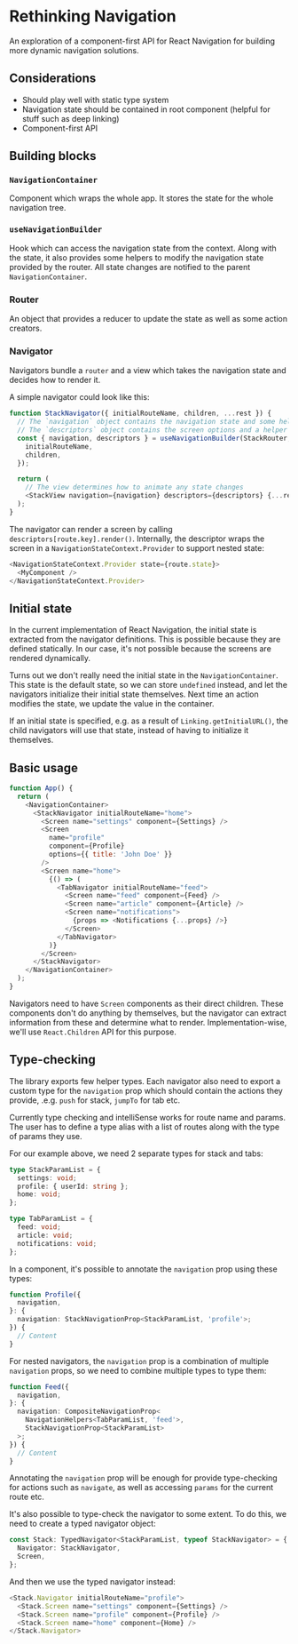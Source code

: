 # Rethinking Navigation

An exploration of a component-first API for React Navigation for building more dynamic navigation solutions.

## Considerations

- Should play well with static type system
- Navigation state should be contained in root component (helpful for stuff such as deep linking)
- Component-first API

## Building blocks

### `NavigationContainer`

Component which wraps the whole app. It stores the state for the whole navigation tree.

### `useNavigationBuilder`

Hook which can access the navigation state from the context. Along with the state, it also provides some helpers to modify the navigation state provided by the router. All state changes are notified to the parent `NavigationContainer`.

### Router

An object that provides a reducer to update the state as well as some action creators.

### Navigator

Navigators bundle a `router` and a view which takes the navigation state and decides how to render it.

A simple navigator could look like this:

```js
function StackNavigator({ initialRouteName, children, ...rest }) {
  // The `navigation` object contains the navigation state and some helpers (e.g. push, pop)
  // The `descriptors` object contains the screen options and a helper for rendering a screen
  const { navigation, descriptors } = useNavigationBuilder(StackRouter, {
    initialRouteName,
    children,
  });

  return (
    // The view determines how to animate any state changes
    <StackView navigation={navigation} descriptors={descriptors} {...rest} />
  );
}
```

The navigator can render a screen by calling `descriptors[route.key].render()`. Internally, the descriptor wraps the screen in a `NavigationStateContext.Provider` to support nested state:

```js
<NavigationStateContext.Provider state={route.state}>
  <MyComponent />
</NavigationStateContext.Provider>
```

## Initial state

In the current implementation of React Navigation, the initial state is extracted from the navigator definitions. This is possible because they are defined statically. In our case, it's not possible because the screens are rendered dynamically.

Turns out we don't really need the initial state in the `NavigationContainer`. This state is the default state, so we can store `undefined` instead, and let the navigators initialize their initial state themselves. Next time an action modifies the state, we update the value in the container.

If an initial state is specified, e.g. as a result of `Linking.getInitialURL()`, the child navigators will use that state, instead of having to initialize it themselves.

## Basic usage

```js
function App() {
  return (
    <NavigationContainer>
      <StackNavigator initialRouteName="home">
        <Screen name="settings" component={Settings} />
        <Screen
          name="profile"
          component={Profile}
          options={{ title: 'John Doe' }}
        />
        <Screen name="home">
          {() => (
            <TabNavigator initialRouteName="feed">
              <Screen name="feed" component={Feed} />
              <Screen name="article" component={Article} />
              <Screen name="notifications">
                {props => <Notifications {...props} />}
              </Screen>
            </TabNavigator>
          )}
        </Screen>
      </StackNavigator>
    </NavigationContainer>
  );
}
```

Navigators need to have `Screen` components as their direct children. These components don't do anything by themselves, but the navigator can extract information from these and determine what to render. Implementation-wise, we'll use `React.Children` API for this purpose.

## Type-checking

The library exports few helper types. Each navigator also need to export a custom type for the `navigation` prop which should contain the actions they provide, .e.g. `push` for stack, `jumpTo` for tab etc.

Currently type checking and intelliSense works for route name and params. The user has to define a type alias with a list of routes along with the type of params they use.

For our example above, we need 2 separate types for stack and tabs:

```ts
type StackParamList = {
  settings: void;
  profile: { userId: string };
  home: void;
};

type TabParamList = {
  feed: void;
  article: void;
  notifications: void;
};
```

In a component, it's possible to annotate the `navigation` prop using these types:

```ts
function Profile({
  navigation,
}: {
  navigation: StackNavigationProp<StackParamList, 'profile'>;
}) {
  // Content
}
```

For nested navigators, the `navigation` prop is a combination of multiple `navigation` props, so we need to combine multiple types to type them:

```ts
function Feed({
  navigation,
}: {
  navigation: CompositeNavigationProp<
    NavigationHelpers<TabParamList, 'feed'>,
    StackNavigationProp<StackParamList>
  >;
}) {
  // Content
}
```

Annotating the `navigation` prop will be enough for provide type-checking for actions such as `navigate`, as well as accessing `params` for the current route etc.

It's also possible to type-check the navigator to some extent. To do this, we need to create a typed navigator object:

```ts
const Stack: TypedNavigator<StackParamList, typeof StackNavigator> = {
  Navigator: StackNavigator,
  Screen,
};
```

And then we use the typed navigator instead:

```js
<Stack.Navigator initialRouteName="profile">
  <Stack.Screen name="settings" component={Settings} />
  <Stack.Screen name="profile" component={Profile} />
  <Stack.Screen name="home" component={Home} />
</Stack.Navigator>
```
